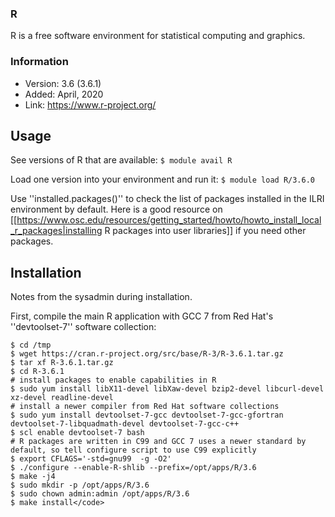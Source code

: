 ### R 
R is a free software environment for statistical computing and graphics.

### Information 

  * Version: 3.6 (3.6.1)
  * Added: April, 2020
  * Link: https://www.r-project.org/

## Usage 

See versions of R that are available:
`$ module avail R`

Load one version into your environment and run it:
` $ module load R/3.6.0 `

Use ''installed.packages()'' to check the list of packages installed in the ILRI environment by default. Here is a good resource on [[https://www.osc.edu/resources/getting_started/howto/howto_install_local_r_packages|installing R packages into user libraries]] if you need other packages.

## Installation 
Notes from the sysadmin during installation.

First, compile the main R application with GCC 7 from Red Hat's ''devtoolset-7'' software collection:
```
$ cd /tmp
$ wget https://cran.r-project.org/src/base/R-3/R-3.6.1.tar.gz
$ tar xf R-3.6.1.tar.gz
$ cd R-3.6.1
# install packages to enable capabilities in R
$ sudo yum install libX11-devel libXaw-devel bzip2-devel libcurl-devel xz-devel readline-devel
# install a newer compiler from Red Hat software collections
$ sudo yum install devtoolset-7-gcc devtoolset-7-gcc-gfortran devtoolset-7-libquadmath-devel devtoolset-7-gcc-c++
$ scl enable devtoolset-7 bash
# R packages are written in C99 and GCC 7 uses a newer standard by default, so tell configure script to use C99 explicitly
$ export CFLAGS='-std=gnu99  -g -O2'
$ ./configure --enable-R-shlib --prefix=/opt/apps/R/3.6
$ make -j4
$ sudo mkdir -p /opt/apps/R/3.6
$ sudo chown admin:admin /opt/apps/R/3.6
$ make install</code>

```
